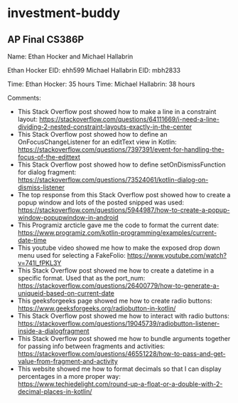 # investment-buddy
## AP Final CS386P

Name: Ethan Hocker and Michael Hallabrin

Ethan Hocker EID: ehh599
Michael Hallabrin EID: mbh2833

Time: Ethan Hocker: 35 hours
Time: Michael Hallabrin: 38 hours

Comments:
* This Stack Overflow post showed how to make a line in a constraint layout: https://stackoverflow.com/questions/64111669/i-need-a-line-dividing-2-nested-constraint-layouts-exactly-in-the-center 
* This Stack Overflow post showed how to define an OnFocusChangeListener for an editText view in Kotlin: https://stackoverflow.com/questions/7397391/event-for-handling-the-focus-of-the-edittext
* This Stack Overflow post showed how to define setOnDismissFunction for dialog fragment: https://stackoverflow.com/questions/73524061/kotlin-dialog-on-dismiss-listener
* The top response from this Stack Overflow post showed how to create a popup window and lots of the posted snipped was used: https://stackoverflow.com/questions/5944987/how-to-create-a-popup-window-popupwindow-in-android 
* This Programiz arcticle gave me the code to format the current date: https://www.programiz.com/kotlin-programming/examples/current-date-time
* This youtube video showed me how to make the exposed drop down menu used for selecting a FakeFolio: https://www.youtube.com/watch?v=741l_fPKL3Y
* This Stack Overflow post showed me how to create a datetime in a specific format. Used that as the port_num: https://stackoverflow.com/questions/26400779/how-to-generate-a-uniqueid-based-on-current-date
* This geeksforgeeks page showed me how to create radio buttons: https://www.geeksforgeeks.org/radiobutton-in-kotlin/
* This Stack Overflow post showed me how to interact with radio buttons: https://stackoverflow.com/questions/19045739/radiobutton-listener-inside-a-dialogfragment
* This Stack Overflow post showed me how to bundle arguments together for passing info between fragments and activities: https://stackoverflow.com/questions/46551228/how-to-pass-and-get-value-from-fragment-and-activity
* This website showed me how to format decimals so that I can display percentages in a more proper way: https://www.techiedelight.com/round-up-a-float-or-a-double-with-2-decimal-places-in-kotlin/
